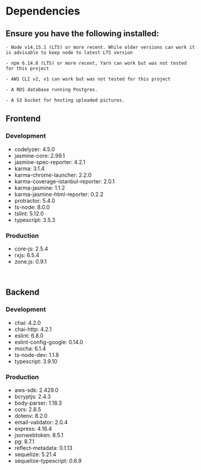 # Dependencies

## Ensure you have the following installed:

```
- Node v14.15.1 (LTS) or more recent. While older versions can work it is advisable to keep node to latest LTS version

- npm 6.14.8 (LTS) or more recent, Yarn can work but was not tested for this project

- AWS CLI v2, v1 can work but was not tested for this project

- A RDS database running Postgres.

- A S3 bucket for hosting uploaded pictures.

```

## Frontend

### Development

- codelyzer: 4.5.0
- jasmine-core: 2.99.1
- jasmine-spec-reporter: 4.2.1
- karma: 3.1.4
- karma-chrome-launcher: 2.2.0
- karma-coverage-istanbul-reporter: 2.0.1
- karma-jasmine: 1.1.2
- karma-jasmine-html-reporter: 0.2.2
- protractor: 5.4.0
- ts-node: 8.0.0
- tslint: 5.12.0
- typescript: 3.5.3

### Production

- core-js: 2.5.4
- rxjs: 6.5.4
- zone.js: 0.9.1

<br>

## Backend

### Development

- chai: 4.2.0
- chai-http: 4.2.1
- eslint: 6.8.0
- eslint-config-google: 0.14.0
- mocha: 6.1.4
- ts-node-dev: 1.1.8
- typescript: 3.9.10

### Production

- aws-sdk: 2.429.0
- bcryptjs: 2.4.3
- body-parser: 1.18.3
- cors: 2.8.5
- dotenv: 8.2.0
- email-validator: 2.0.4
- express: 4.16.4
- jsonwebtoken: 8.5.1
- pg: 8.7.1
- reflect-metadata: 0.1.13
- sequelize: 5.21.4
- sequelize-typescript: 0.6.9
